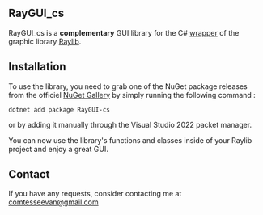 ## RayGUI_cs

RayGUI_cs is a **complementary** GUI library for the C# [wrapper](https://github.com/ChrisDill/Raylib-cs) of the graphic library [Raylib](https://www.raylib.com/).

## Installation

To use the library, you need to grab one of the NuGet package releases from the officiel [NuGet Gallery](https://www.nuget.org/) by simply running the following command : 

```
dotnet add package RayGUI-cs
```
or by adding it manually through the Visual Studio 2022 packet manager.

You can now use the library's functions and classes inside of your Raylib project and enjoy a great GUI.

## Contact

If you have any requests, consider contacting me at comtesseevan@gmail.com